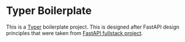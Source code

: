 # Typer Boilerplate

This is a [Typer](https://typer.tiangolo.com/) boilerplate project. This is designed after FastAPI design principles that were taken from [FastAPI fullstack project](https://github.com/tiangolo/full-stack-fastapi-postgresql).